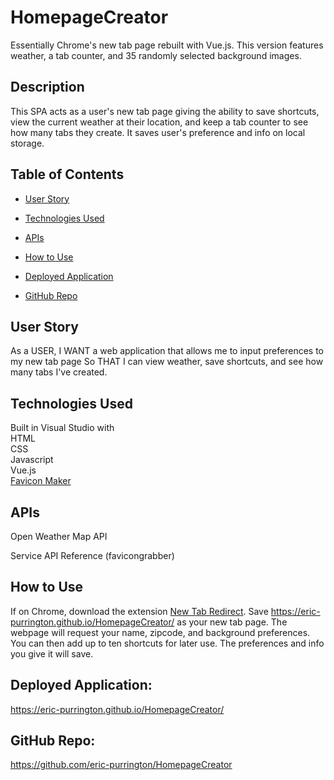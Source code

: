 # HomepageCreator
Essentially Chrome's new tab page rebuilt with Vue.js. This version features weather, a tab counter, and 35 randomly selected background images.

## Description
This SPA acts as a user's new tab page giving the ability to save shortcuts, view the current weather at their location, and keep a tab counter to see how many tabs they create. It saves user's preference and info on local storage.

## Table of Contents

- [User Story](#user-story)

- [Technologies Used](#technologies-used)

- [APIs](#apis)

- [How to Use](#how-to-use)

- [Deployed Application](#deployed-application)

- [GitHub Repo](#github-repo)


## User Story

As a USER,
I WANT a web application that allows me to input preferences to my new tab page
So THAT I can view weather, save shortcuts, and see how many tabs I've created.

## Technologies Used  

Built in Visual Studio with    
HTML    
CSS      
Javascript  
Vue.js    
[Favicon Maker](https://gauger.io/fonticon/)  

## APIs  

Open Weather Map API

Service API Reference (favicongrabber)    

## How to Use  
If on Chrome, download the extension [New Tab Redirect](https://chrome.google.com/webstore/detail/new-tab-redirect/icpgjfneehieebagbmdbhnlpiopdcmna). Save https://eric-purrington.github.io/HomepageCreator/ as your new tab page. The webpage will request your name, zipcode, and background preferences. You can then add up to ten shortcuts for later use. The preferences and info you give it will save.

## Deployed Application:  

https://eric-purrington.github.io/HomepageCreator/

## GitHub Repo:

https://github.com/eric-purrington/HomepageCreator
